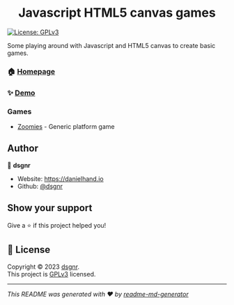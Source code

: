 <h1 align="center">Javascript HTML5 canvas games</h1>
<p>
  <a href="https://github.com/dsgnr/js-canvas-games/blob/main/LICENSE" target="_blank">
    <img alt="License: GPLv3" src="https://img.shields.io/badge/License-GPLv3-yellow.svg" />
  </a>
</p>

Some playing around with Javascript and HTML5 canvas to create basic games.

### 🏠 [Homepage](https://dsgnr.github.io/js-canvas-games)

### ✨ [Demo](https://dsgnr.github.io/js-canvas-games/platform)

### Games
- [Zoomies](https://dsgnr.github.io/js-canvas-games/platform) - Generic platform game 

## Author

👤 **dsgnr**

* Website: https://danielhand.io
* Github: [@dsgnr](https://github.com/dsgnr)

## Show your support

Give a ⭐️ if this project helped you!

## 📝 License

Copyright © 2023 [dsgnr](https://github.com/dsgnr).<br />
This project is [GPLv3](https://github.com/dsgnr/js-canvas-games/blob/main/LICENSE) licensed.

***
_This README was generated with ❤️ by [readme-md-generator](https://github.com/kefranabg/readme-md-generator)_